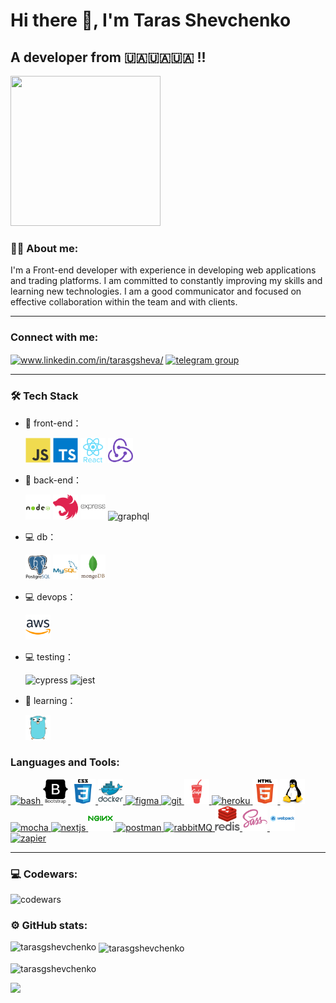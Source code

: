 
# Hi there 👋, I'm Taras Shevchenko 
## A developer from 🇺🇦🇺🇦🇺🇦 !!

<img src="https://media.tenor.com/NCRHhqkXrJYAAAAi/programmers-go-internet.gif" height="240" width="240">

### :man_technologist: About me:

I'm a Front-end developer with experience in developing web applications and trading platforms. I am committed to constantly improving my skills and learning new technologies. I am a good communicator and focused on effective collaboration within the team and with clients.

---

### Connect with me:

<p align="left">
  <a href="https://linkedin.com/in/www.linkedin.com/in/tarasgsheva/" target="blank"><img align="center" src="https://raw.githubusercontent.com/rahuldkjain/github-profile-readme-generator/master/src/images/icons/Social/linked-in-alt.svg" alt="www.linkedin.com/in/tarasgsheva/" height="30" width="40" /></a>
  <a href="https://t.me/tgsheva" target="_blank">
      <img align="center" src="https://cdn-icons-png.flaticon.com/512/2111/2111646.png" width="40" height="40" alt="telegram group" />
    </a>
</p>

---

### 🛠 Tech Stack

- 👯 front-end： <p align="left"><img src="https://raw.githubusercontent.com/devicons/devicon/master/icons/javascript/javascript-original.svg" alt="javascript" width="40" height="40"/>&nbsp;<img src="https://raw.githubusercontent.com/devicons/devicon/master/icons/typescript/typescript-original.svg" alt="typescript" width="40" height="40"/>&nbsp;<img src="https://raw.githubusercontent.com/devicons/devicon/master/icons/react/react-original-wordmark.svg" alt="react" width="40" height="40"/>&nbsp;<img src="https://raw.githubusercontent.com/devicons/devicon/master/icons/redux/redux-original.svg" alt="redux" width="40" height="40"/>&nbsp;</p>
- 🔭 back-end： <p align="left"><img src="https://raw.githubusercontent.com/devicons/devicon/master/icons/nodejs/nodejs-original-wordmark.svg" alt="nodejs" width="40" height="40"/>&nbsp;<img src="https://raw.githubusercontent.com/devicons/devicon/master/icons/nestjs/nestjs-plain.svg" alt="nestjs" width="40" height="40"/>&nbsp;<img src="https://raw.githubusercontent.com/devicons/devicon/master/icons/express/express-original-wordmark.svg" alt="express" width="40" height="40"/>&nbsp;<img src="https://www.vectorlogo.zone/logos/graphql/graphql-icon.svg" alt="graphql" width="40" height="40"/>&nbsp;</p>
- 💻 db： <p align="left"><img src="https://raw.githubusercontent.com/devicons/devicon/master/icons/postgresql/postgresql-original-wordmark.svg" alt="postgresql" width="40" height="40"/>&nbsp;<img src="https://raw.githubusercontent.com/devicons/devicon/master/icons/mysql/mysql-original-wordmark.svg" alt="mysql" width="40" height="40"/>&nbsp;<img src="https://raw.githubusercontent.com/devicons/devicon/master/icons/mongodb/mongodb-original-wordmark.svg" alt="mongodb" width="40" height="40"/>&nbsp;</p>
- 💻 devops： <p align="left"><img src="https://raw.githubusercontent.com/devicons/devicon/master/icons/amazonwebservices/amazonwebservices-original-wordmark.svg" alt="aws" width="40" height="40"/>&nbsp;</p>
- 💻 testing： <p align="left"><img src="https://raw.githubusercontent.com/simple-icons/simple-icons/6e46ec1fc23b60c8fd0d2f2ff46db82e16dbd75f/icons/cypress.svg" alt="cypress" width="40" height="40"/>&nbsp;<img src="https://www.vectorlogo.zone/logos/jestjsio/jestjsio-icon.svg" alt="jest" width="40" height="40"/></p>
- 🌱 learning： <p align="left"><img src="https://raw.githubusercontent.com/devicons/devicon/master/icons/go/go-original.svg" alt="go" width="40" height="40"/></p>

### Languages and Tools:

<p align="left">  <a href="https://www.gnu.org/software/bash/" target="_blank" rel="noreferrer"> <img src="https://www.vectorlogo.zone/logos/gnu_bash/gnu_bash-icon.svg" alt="bash" width="40" height="40"/> </a> <a href="https://getbootstrap.com" target="_blank" rel="noreferrer"> <img src="https://raw.githubusercontent.com/devicons/devicon/master/icons/bootstrap/bootstrap-plain-wordmark.svg" alt="bootstrap" width="40" height="40"/> </a> <a href="https://www.w3schools.com/css/" target="_blank" rel="noreferrer"> <img src="https://raw.githubusercontent.com/devicons/devicon/master/icons/css3/css3-original-wordmark.svg" alt="css3" width="40" height="40"/> </a>  <a href="https://www.docker.com/" target="_blank" rel="noreferrer"> <img src="https://raw.githubusercontent.com/devicons/devicon/master/icons/docker/docker-original-wordmark.svg" alt="docker" width="40" height="40"/> </a>  <a href="https://www.figma.com/" target="_blank" rel="noreferrer"> <img src="https://www.vectorlogo.zone/logos/figma/figma-icon.svg" alt="figma" width="40" height="40"/> </a> <a href="https://git-scm.com/" target="_blank" rel="noreferrer"> <img src="https://www.vectorlogo.zone/logos/git-scm/git-scm-icon.svg" alt="git" width="40" height="40"/> </a>   <a href="https://gulpjs.com" target="_blank" rel="noreferrer"> <img src="https://raw.githubusercontent.com/devicons/devicon/master/icons/gulp/gulp-plain.svg" alt="gulp" width="40" height="40"/> </a> <a href="https://heroku.com" target="_blank" rel="noreferrer"> <img src="https://www.vectorlogo.zone/logos/heroku/heroku-icon.svg" alt="heroku" width="40" height="40"/> </a> <a href="https://www.w3.org/html/" target="_blank" rel="noreferrer"> <img src="https://raw.githubusercontent.com/devicons/devicon/master/icons/html5/html5-original-wordmark.svg" alt="html5" width="40" height="40"/> </a>  <a href="https://www.linux.org/" target="_blank" rel="noreferrer"> <img src="https://raw.githubusercontent.com/devicons/devicon/master/icons/linux/linux-original.svg" alt="linux" width="40" height="40"/> </a> <a href="https://mochajs.org" target="_blank" rel="noreferrer"> <img src="https://www.vectorlogo.zone/logos/mochajs/mochajs-icon.svg" alt="mocha" width="40" height="40"/> </a>    <a href="https://nextjs.org/" target="_blank" rel="noreferrer"> <img src="https://cdn.worldvectorlogo.com/logos/nextjs-2.svg" alt="nextjs" width="40" height="40"/> </a> <a href="https://www.nginx.com" target="_blank" rel="noreferrer"> <img src="https://raw.githubusercontent.com/devicons/devicon/master/icons/nginx/nginx-original.svg" alt="nginx" width="40" height="40"/> </a>   <a href="https://postman.com" target="_blank" rel="noreferrer"> <img src="https://www.vectorlogo.zone/logos/getpostman/getpostman-icon.svg" alt="postman" width="40" height="40"/> </a> <a href="https://www.rabbitmq.com" target="_blank" rel="noreferrer"> <img src="https://www.vectorlogo.zone/logos/rabbitmq/rabbitmq-icon.svg" alt="rabbitMQ" width="40" height="40"/> </a>  <a href="https://redis.io" target="_blank" rel="noreferrer"> <img src="https://raw.githubusercontent.com/devicons/devicon/master/icons/redis/redis-original-wordmark.svg" alt="redis" width="40" height="40"/> </a>  <a href="https://sass-lang.com" target="_blank" rel="noreferrer"> <img src="https://raw.githubusercontent.com/devicons/devicon/master/icons/sass/sass-original.svg" alt="sass" width="40" height="40"/> </a>  <a href="https://webpack.js.org" target="_blank" rel="noreferrer"> <img src="https://raw.githubusercontent.com/devicons/devicon/d00d0969292a6569d45b06d3f350f463a0107b0d/icons/webpack/webpack-original-wordmark.svg" alt="webpack" width="40" height="40"/> </a> <a href="https://zapier.com" target="_blank" rel="noreferrer"> <img src="https://www.vectorlogo.zone/logos/zapier/zapier-icon.svg" alt="zapier" width="40" height="40"/> </a> </p>

---

### 💻 Codewars:

![codewars](https://www.codewars.com/users/TarikSheva/badges/large)

### ⚙️ GitHub stats:

<p><img align="left" src="https://github-readme-stats.vercel.app/api/top-langs?username=tarasgshevchenko&theme=dark&background=000000&show_icons=true&locale=en&layout=compact" alt="tarasgshevchenko" /></p>

<p>&nbsp;<img align="center" src="https://github-readme-stats.vercel.app/api?username=tarasgshevchenko&theme=dark&background=000000&show_icons=true&locale=en" alt="tarasgshevchenko" /></p>

<p><img align="center" src="https://github-readme-streak-stats.herokuapp.com/?user=tarasgshevchenko&theme=dark&background=000000&" alt="tarasgshevchenko" /></p>

![](https://komarev.com/ghpvc/?username=tarasgshevchenko&label=PROFILE+VIEWS&color=blueviolet)
